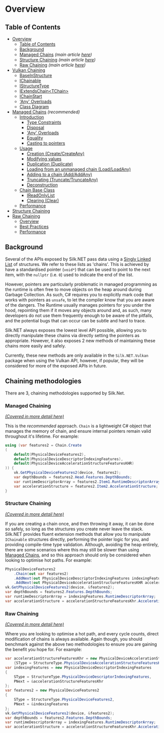 ﻿# Overview

## Table of Contents

- [Overview](#overview)
    - [Table of Contents](#table-of-contents)
    - [Background](#background)
    - [Managed Chains](#managed-chaining) _(main article [here](managed-chaining.md))_
    - [Structure Chaining](#structure-chaining) _(main article [here](structure-chaining.md))_
    - [Raw Chaining](#raw-chaining) _(main article [here](raw_chaining.md))_
- [Vulkan Chaining](vulkan.md)
    - [BaseInStructure](vulkan.md#baseinstructure)
    - [IChainable](vulkan.md#ichainable)
    - [IStructureType](vulkan.md#istructuredtype)
    - [IExtendsChain&lt;TChain&gt;](vulkan.md#iextendschainlttchaingt)
    - [IChainStart](vulkan.md#ichainstart)
    - ['Any' Overloads](vulkan.md#any-overloads)
    - [Class Diagram](vulkan.md#class-diagram)
- [Managed Chains](managed-chaining.md) _(recommended)_
    - [Introduction](#introduction)
        - [Type Constraints](#type-constraints)
        - [Disposal](#disposal)
        - ['Any' Overloads](#any-overloads)
        - [Equality](#equality)
        - [Casting to pointers](#casting-to-pointers)
    - [Usage](#usage)
        - [Creation (Create/CreateAny)](#creation-createcreateany)
        - [Modifying values](#modifying-values)
        - [Duplication (Duplicate)](#duplication-duplicate)
        - [Loading from an unmanaged chain (Load/LoadAny)](#loading-from-an-unmanaged-chain-loadloadany)
        - [Adding to a chain (Add/AddAny)](#adding-to-a-chain-addaddany)
        - [Truncating (Truncate/TruncateAny)](#truncating-truncatetruncateany)
        - [Deconstruction](#deconstruction)
    - [Chain Base Class](#chain-base-class)
        - [IReadOnlyList](#ireadonlylist)
        - [Clearing (Clear)](#clearing-clear)
    - [Performance](#performance)
- [Structure Chaining](structure-chaining.md)
- [Raw Chaining](raw_chaining.md)
    - [Overview](raw_chaining.md#overview)
    - [Best Practices](raw_chaining.md#best-practices)
    - [Performance](#performance)

## Background

Several of the APIs exposed by Silk.NET pass data using
a [Singly Linked List](https://en.wikipedia.org/wiki/Linked_list) of structures. We refer to these lists as 'chains'.
This is achieved by have a standardised pointer (`void*`) that can be used to point to the next item, with
the `nullptr` (i.e. `0`) used to indicate the end of the list.

However, pointers are particularly problematic in managed programming as the runtime is often free to move objects on
the heap around during Garbage Collection. As such, C# requires you to explicitly mark code that works with pointers
as `unsafe`, to let the compiler know that you are aware of the dangers. The Runtime usually manages pointers for you
under the hood, repointing them if it moves any objects around and, as such, many developers do not use them frequently
enough to be aware of the pitfalls, and the potential bugs that can occur can be subtle and hard to trace.

Silk.NET always exposes the lowest level API possible, allowing you to directly manipulate these chains via directly
setting the pointers as appropriate. However, it also exposes 2 new methods of maintaining these chains more easily and
safely.

Currently, these new methods are only available in the `Silk.NET.Vulkan` package when using the Vulkan API, however, if
popular, they will be considered for more of the exposed APIs in future.

## Chaining methodologies

There are 3, chaining methodologies supported by Silk.Net.

### Managed Chaining

[_(Covered in more detail here)_](managed-chaining.md)

This is the _recommended_ approach.  `Chain` is a lightweight C# object that manages the memory of chain, and ensure
internal pointers remain valid throughout it's lifetime. For example:

```csharp
using (var features2 = Chain.Create
(
    default(PhysicalDeviceFeatures2),
    default(PhysicalDeviceDescriptorIndexingFeatures),
    default(PhysicalDeviceAccelerationStructureFeaturesKHR)
)) {
    vk.GetPhysicalDeviceFeatures2(device, features2);
    var depthBounds = features2.Head.Features.DepthBounds;
    var runtimeDescriptorArray = features2.Item1.RuntimeDescriptorArray;
    var accelerationStructure = features2.Item2.AccelerationStructure;
}
```

### Structure Chaining

[_(Covered in more detail here)_](structure-chaining.md)

If you are creating a chain once, and then throwing it away, it can be done so safely, so long as the structures you
create never leave the stack. Silk.NET provides fluent extension methods that allow you to manipulate `IChainable`
structures directly, performing the pointer logic for you, and providing compile-time type validation. Although,
avoiding the heap entirely, there are some scenarios where this may still be slower than
using [Managed Chains](managed-chains.md), and so this approach should only be considered when looking to optimise hot
paths. For example:

```csharp
PhysicalDeviceFeatures2
    .Chain(out var features2)
    .AddNext(out PhysicalDeviceDescriptorIndexingFeatures indexingFeatures)
    .AddNext(out PhysicalDeviceAccelerationStructureFeaturesKHR accelerationStructureFeaturesKhr);
vk.GetPhysicalDeviceFeatures2(device, &features2);
var depthBounds = features2.Features.DepthBounds;
var runtimeDescriptorArray = indexingFeatures.RuntimeDescriptorArray;
var accelerationStructure = accelerationStructureFeaturesKhr.AccelerationStructure;
```

### Raw Chaining

[_(Covered in more detail here)_](raw_chaining.md)

Where you are looking to optimise a hot path, and every cycle counts, direct modification of chains is always available.
Again though, you should benchmark against the above two methodologies to ensure you are gaining the benefit you hope
for. For example:

```csharp
var accelerationStructureFeaturesKhr = new PhysicalDeviceAccelerationStructureFeaturesKHR
    {SType = StructureType.PhysicalDeviceAccelerationStructureFeaturesKhr};
var indexingFeatures = new PhysicalDeviceDescriptorIndexingFeatures
{
    SType = StructureType.PhysicalDeviceDescriptorIndexingFeatures,
    PNext = &accelerationStructureFeaturesKhr
};
var features2 = new PhysicalDeviceFeatures2
{
    SType = StructureType.PhysicalDeviceFeatures2,
    PNext = &indexingFeatures
};
vk.GetPhysicalDeviceFeatures2(device, &features2);
var depthBounds = features2.Features.DepthBounds;
var runtimeDescriptorArray = indexingFeatures.RuntimeDescriptorArray;
var accelerationStructure = accelerationStructureFeaturesKhr.AccelerationStructure;
```